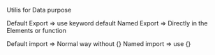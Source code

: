 Utilis for Data purpose

Default Export => use keyword default
Named Export => Directly in the Elements or function

Default import => Normal way without {}
Named import => use {}
